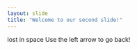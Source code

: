 ```yaml
---
layout: slide
title: "Welcome to our second slide!"
---
```

lost in space
Use the left arrow to go back!
